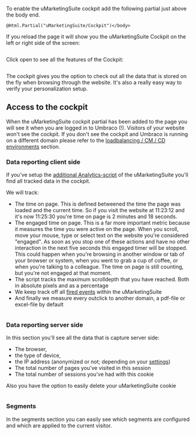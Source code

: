 To enable the uMarketingSuite cockpit add the following partial just above the body end.

    @Html.Partial("uMarketingSuite/Cockpit")</body>

If you reload the page it will show you the uMarketingSuite Cockpit on the left or right side of the screen:

![]()

Click open to see all the features of the Cockpit:

![]()

The cockpit gives you the option to check out all the data that is stored on the fly when browsing through the website. It's also a really easy way to verify your personalization setup.

## Access to the cockpit

When the uMarketingSuite cockpit partial has been added to the page you will see it when you are logged in to Umbraco (!). Visitors of your website won't see the cockpit. If you don't see the cockpit and Umbraco is running on a different domain please refer to the [loadbalancing / CM / CD environments](/installing-umarketingsuite/loadbalancing-and-cm-cd-environments/) section.

### Data reporting client side

If you've setup the [additional Analytics-script](/analytics/clientside-events-and-additional-javascript-files/additional-measurements-with-our-ums-analytics-scripts/) of the uMarketingSuite you'll find all tracked data in the cockpit. 

We will track:

- The time on page. This is defined betweened the time the page was loaded and the current time. So if you visit the website at 11:23:12 and it's now 11:25:30 you're time on page is 2 minutes and 18 seconds.
- The engaged time on page. This is a far more important metric because it measures the time you were active on the page. When you scroll, move your mouse, type or select text on the website you're considered "engaged". As soon as you stop one of these actions and have no other interaction in the next five seconds this engaged timer will be stopped. This could happen when you're browsing in another window or tab of your browser or system, when you went to grab a cup of coffee, or when you're talking to a colleague. The time on page is still counting, but you're not engaged at that moment.
- The script tracks the maximum scrolldepth that you have reached. Both in absolute pixels and as a percentage
- We keep track off all [fired events](/analytics/clientside-events-and-additional-javascript-files/create-your-own-events/) within the uMarketingSuite
- And finally we measure every outclick to another domain, a pdf-file or excel-file by default

![]()

### Data reporting server side

In this section you'll see all the data that is capture server side:

- The browser,
- the type of device,
- the IP address (anonymized or not; depending on your [settings](/installing-umarketingsuite/configuration-options-1-x/))
- The total number of pages you've visited in this session
- The total number of sessions you've had with this cookie

Also you have the option to easily delete your uMarketingSuite cookie

![]()

### Segments

In the segments section you can easily see which segments are configured and which are applied to the current visitor. 

![]()